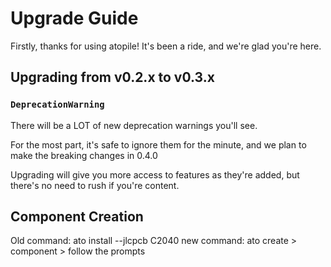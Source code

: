 # Upgrade Guide

Firstly, thanks for using atopile! It's been a ride, and we're glad you're here.

## Upgrading from v0.2.x to v0.3.x

### `DeprecationWarning`

There will be a LOT of new deprecation warnings you'll see.

For the most part, it's safe to ignore them for the minute, and we plan to make the breaking changes in 0.4.0

Upgrading will give you more access to features as they're added, but there's no need to rush if you're content.


## Component Creation

Old command: ato install --jlcpcb C2040
new command: ato create > component > follow the prompts

